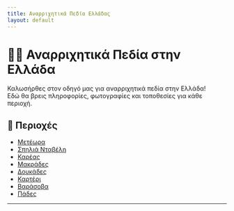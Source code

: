 ```yaml
---
title: Αναρριχητικά Πεδία Ελλάδας
layout: default
---
```


# 🧗‍♀️ Αναρριχητικά Πεδία στην Ελλάδα

Καλωσήρθες στον οδηγό μας για αναρριχητικά πεδία στην Ελλάδα!  
Εδώ θα βρεις πληροφορίες, φωτογραφίες και τοποθεσίες για κάθε περιοχή.

## 📍 Περιοχές

- [Μετέωρα](meteora.md)
- [Σπηλιά Νταβέλη](daveli)
- [Καρέας](kareas.md)
- [Μακράδες](Makrades.md)
- [Δουκάδες](Doukades.md)
- [Καρτέρι](Karteri.md)
- [Βαράσοβα](Varasova.md)
- [Πάδες](Pades.md)

---

